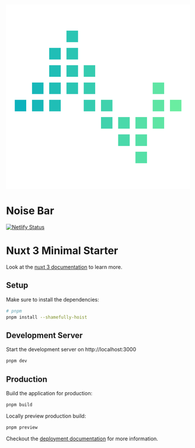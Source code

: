 ![noise bar](/assets/graphics/logos/noisebar_tiny_ps.svg)

# Noise Bar

[![Netlify Status](https://api.netlify.com/api/v1/badges/11fef3c8-b2bd-4d49-83f0-bca0958ab1ce/deploy-status)](https://app.netlify.com/sites/noisebar/deploys)

# Nuxt 3 Minimal Starter

Look at the [nuxt 3 documentation](https://v3.nuxtjs.org) to learn more.

## Setup

Make sure to install the dependencies:

```bash
# pnpm
pnpm install --shamefully-hoist
```

## Development Server

Start the development server on http://localhost:3000

```bash
pnpm dev
```

## Production

Build the application for production:

```bash
pnpm build
```

Locally preview production build:

```bash
pnpm preview
```

Checkout the [deployment documentation](https://v3.nuxtjs.org/guide/deploy/presets) for more information.

